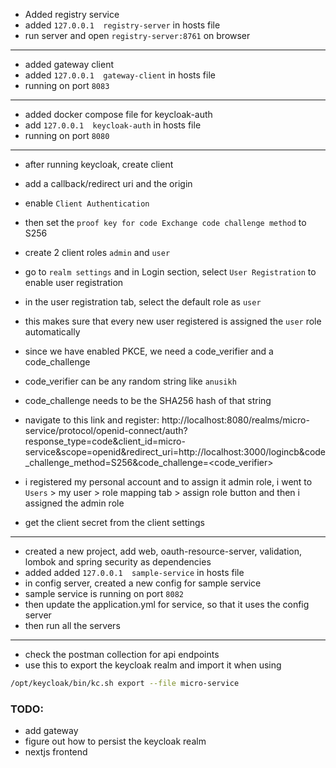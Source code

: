 - Added registry service
- added `127.0.0.1  registry-server` in hosts file
- run server and open `registry-server:8761` on browser

------------

- added gateway client
- added `127.0.0.1  gateway-client` in hosts file
- running on port `8083`

------------

- added docker compose file for keycloak-auth
- add `127.0.0.1  keycloak-auth` in hosts file
- running on port `8080`

------------


- after running keycloak, create client
- add a callback/redirect uri and the origin
- enable `Client Authentication`
- then set the `proof key for code Exchange code challenge method` to S256
- create 2 client roles `admin` and `user`
- go to `realm settings` and in Login section, select `User Registration` to enable user registration
- in the user registration tab, select the default role as `user`
- this makes sure that every new user registered is assigned the `user` role automatically

- since we have enabled PKCE, we need a code_verifier and a code_challenge
- code_verifier can be any random string like `anusikh`
- code_challenge needs to be the SHA256 hash of that string

- navigate to this link and register: http://localhost:8080/realms/micro-service/protocol/openid-connect/auth?response_type=code&client_id=micro-service&scope=openid&redirect_uri=http://localhost:3000/logincb&code_challenge_method=S256&code_challenge=<code_verifier>
- i registered my personal account and to assign it admin role, i went to `Users` > my user > role mapping tab > assign role button and then i assigned the admin role
- get the client secret from the client settings

------------

- created a new project, add web, oauth-resource-server, validation, lombok and spring security as dependencies
- added added `127.0.0.1  sample-service` in hosts file
- in config server, created a new config for sample service
- sample service is running on port `8082`
- then update the application.yml for service, so that it uses the config server
- then run all the servers

------------

- check the postman collection for api endpoints
- use this to export the keycloak realm and import it when using
```sh
/opt/keycloak/bin/kc.sh export --file micro-service
```




### TODO:
- add gateway
- figure out how to persist the keycloak realm
- nextjs frontend